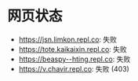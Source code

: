 # 网页状态
- https://jsn.limkon.repl.co: 失败
- https://tote.kaikaixin.repl.co: 失败
- https://beaspy--hting.repl.co: 失败
- https://v.chavir.repl.co: 失败 (403)
